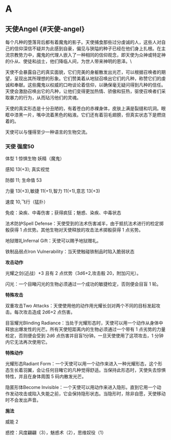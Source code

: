 # A

## 天使Angel {#天使-angel}

每个凡种的堕落背后都有着魔鬼的影子。天使捕食那些过分虔诚的人，这些人对自己的信仰深信不疑并为此感到自豪，偏见与狭隘的种子已经在他们身上扎根。在主流宗教势力中，魔鬼的代理人嵌入了一种相同的信仰观念，即天使为众神或特定神的仆从、使徒和战士，他们降临人间，为世人带来神明的恩泽。\

天使不会暴露自己的真实面貌，它们完美的身躯散发出光芒，可以根据召唤者的期望，呈现出其所理想的形象。它们赞美着从地狱召唤出它们的凡种，称赞它们的虔诚和奉献。这些魔鬼以权威的口吻谈论着信仰，以确保毫无疑问得到凡种的信任。天使会激励召唤出它的凡种，让他们变得更加热情、骄傲和狂热，驱使召唤者们采取暴力的行为，从而玷污他们的灵魂。

天使的真实形态是十分丑陋的，有着苍白的赤裸身体，皮肤上满是裂缝和坑洞。眼眶中漆黑一片，嘴中流着黑色的粘液。它们还有着羽毛翅膀，但真实状态下是燃烧着的。

天使可以与懂得至少一种语言的生物交流。

### 天使 强度50

体型 1 惊惧生物 妖精（魔鬼）

感知 13(+3); 真实视觉

防御 11; 生命值 53

力量 13(+3),敏捷 11(+1),智力 11(+1),意志 13(+3)

速度 10,飞行（猛扑）

免疫：染疾、中毒伤害；获得疯狂；魅惑、染疾、中毒状态

法术防护Spell
Defense：天使受到的法术伤害减半，由于抵抗法术进行的检定掷骰获得 1
点优势。其他生物对天使释放的攻击法术掷骰获得 1 点劣势。

地狱赠礼Infernal Gift：天使可以赐予地狱赠礼。

铁制品弱点Iron Vulnerability：当天使触碰铁制品时陷入脆弱状态

**攻击动作**

光耀之剑(近战）+3 且有 2 点优势（3d6+2,攻击骰 20，附加闪光）。

闪光：一个目睹闪光的生物必须通过一个成功的敏捷检定，否则便会目盲 1 轮。

**特殊攻击**

双重攻击Two
Attacks：天使使用他的动作用光耀长剑对两个不同的目标发起攻击。每次攻击造成
2d6+2 点伤害。

目盲耀光Blinding
Radiance：当处于光耀形态时，天使可以用一个动作从身体中释放出爆发性的光芒。所有天使短距离内的生物必须通过一个带有
1 点劣势的力量检定，否则便会受到 2d6
点伤害并目盲1分钟。一旦天使使用了这项攻击，1 分钟内它无法再次使用它。

**特殊动作**

光耀形态Radiant
Form：一个天使可以用一个动作来进入一种光耀形态，这个形态生长着羽翼，会让任何目睹它的凡种觉得舒适。当保持此形态时，天使失去惊惧特性，并且在身体周围
5 码内散发光芒。

隐匿形体Become
Invisible：一个天使可以用动作来进入隐形。直到它用一个动作发动攻击或陷入失能之前，它会保持隐形状态。当隐形时，除非自愿，天使移动时不会发出声音。

**施法**

威能 2

惑控：风度翩翩（3），魅惑术（2），思维奴役（1）
